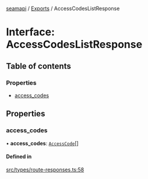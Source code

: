 [seamapi](../README.md) / [Exports](../modules.md) / AccessCodesListResponse

# Interface: AccessCodesListResponse

## Table of contents

### Properties

- [access\_codes](AccessCodesListResponse.md#access_codes)

## Properties

### access\_codes

• **access\_codes**: [`AccessCode`](AccessCode.md)[]

#### Defined in

[src/types/route-responses.ts:58](https://github.com/hello-seam/seamapi-javascript/blob/main/src/types/route-responses.ts#L58)
